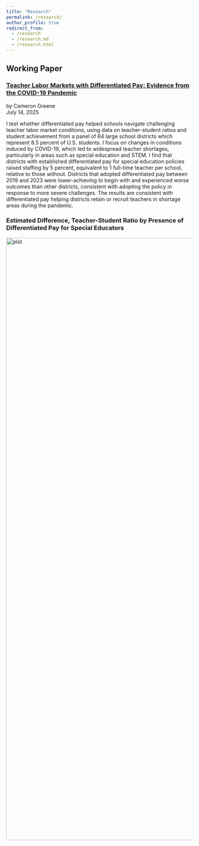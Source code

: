 ```yaml
---
title: "Research"
permalink: /research/
author_profile: true
redirect_from: 
  - /research
  - /research.md
  - /research.html
---
```



## Working Paper  
### [Teacher Labor Markets with Differentiated Pay: Evidence from the COVID-19 Pandemic](https://cameronjamesgreene.github.io/files/Thesis.pdf)  
by Cameron Greene  
July 14, 2025

I test whether differentiated pay helped schools navigate challenging teacher labor market conditions, using data on teacher-student ratios and student achievement from a panel of 64 large school districts which represent 8.5 percent of U.S. students. I focus on changes in conditions induced by COVID-19, which led to widespread teacher shortages, particularly in areas such as special education and STEM. I find that districts with established differentiated pay for special education policies raised staffing by 5 percent, equivalent to 1 full-time teacher per school, relative to those without. Districts that adopted differentiated pay between 2019 and 2023 were lower-achieving to begin with and experienced worse outcomes than other districts, consistent with adopting the policy in response to more severe challenges. The results are consistent with differentiated pay helping districts retain or recruit teachers in shortage areas during the pandemic.  

### Estimated Difference, Teacher-Student Ratio by Presence of Differentiated Pay for Special Educators

<img width="2624" height="1628" alt="plot" src="https://github.com/user-attachments/assets/b0357bfe-bdf8-4b56-803e-2433376ed619" />
